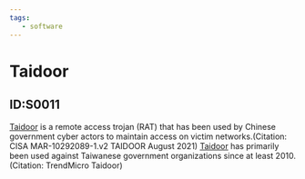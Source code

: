 ```yaml
---
tags:
   - software
---
```

# Taidoor
## ID:S0011
[Taidoor](software/S0011) is a remote access trojan (RAT) that has been used by Chinese government cyber actors to maintain access on victim networks.(Citation: CISA MAR-10292089-1.v2 TAIDOOR August 2021) [Taidoor](software/S0011) has primarily been used against Taiwanese government organizations since at least 2010.(Citation: TrendMicro Taidoor)
